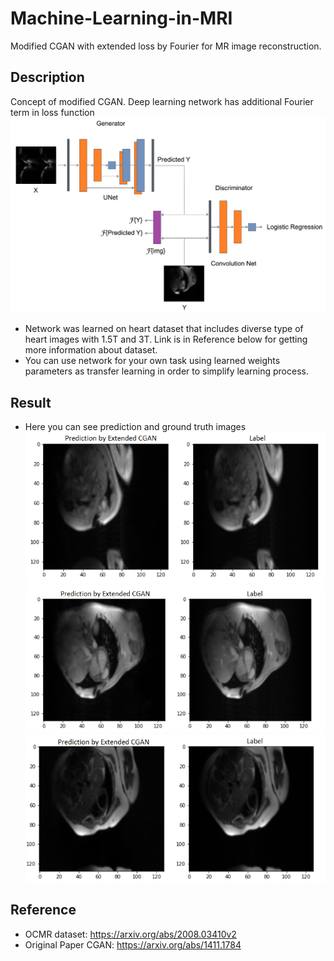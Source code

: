 # Machine-Learning-in-MRI
Modified CGAN with extended loss by Fourier for MR image reconstruction.

## Description
Concept of modified CGAN. Deep learning network has additional Fourier term in loss function
![alt text](https://github.com/visualIgorec/Machine-Learning-in-MRI/blob/main/picture/CGAN_scheme.png)

- Network was learned on heart dataset that includes diverse type of heart images with 1.5T and 3T. Link is in Reference below for getting more information about dataset.
- You can use network for your own task using learned weights parameters as transfer learning in order to simplify learning process.

## Result
- Here you can see prediction and ground truth images
![alt text](https://github.com/visualIgorec/Machine-Learning-in-MRI/blob/main/picture/Снимок.PNG)
![alt text](https://github.com/visualIgorec/Machine-Learning-in-MRI/blob/main/picture/Снимок1.PNG)
![alt text](https://github.com/visualIgorec/Machine-Learning-in-MRI/blob/main/picture/Снимок2.PNG)

## Reference
- OCMR dataset: https://arxiv.org/abs/2008.03410v2
- Original Paper CGAN: https://arxiv.org/abs/1411.1784
